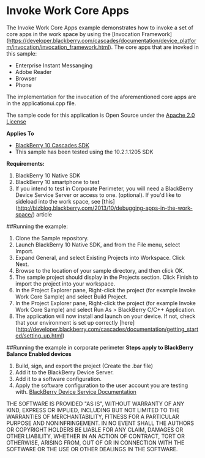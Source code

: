 # Invoke Work Core Apps

The Invoke Work Core Apps example demonstrates how to invoke a set of core apps in the work space by using the [Invocation Framework] (https://developer.blackberry.com/cascades/documentation/device_platform/invocation/invocation_framework.html).  The core apps that are inovked in this sample:

- Enterprise Instant Messanging
- Adobe Reader
- Browser
- Phone

The implementation for the invocation of the aforementioned core apps are in the applicationui.cpp file.

The sample code for this application is Open Source under the [Apache 2.0 License](http://www.apache.org/licenses/LICENSE-2.0.html)

**Applies To**

* [BlackBerry 10 Cascades SDK](http://developer.blackberry.com/cascades/)
* This sample has been tested using the 10.2.1.1205 SDK


**Requirements:**

1. BlackBerry 10 Native SDK
2. BlackBerry 10 smartphone to test
3. If you intend to test in Corporate Perimeter, you will need a BlackBerry Device Service Server or access to one. (optional). If you'd like to sideload into the work space, see [this] (http://bizblog.blackberry.com/2013/10/debugging-apps-in-the-work-space/) article


##Running the example:

1. Clone the Sample repository.
2. Launch BlackBerry 10 Native SDK, and from the File menu, select Import.
3. Expand General, and select Existing Projects into Workspace. Click Next.
4. Browse to the location of your sample directory, and then click OK.
5. The sample project should display in the Projects section. 
   Click Finish to import the project into your workspace.
6. In the Project Explorer pane, Right-click the project (for example Invoke Work Core Sample) 
   and select Build Project.
7. In the Project Explorer pane, Right-click the project (for example Invoke Work Core Sample) 
   and select Run As > BlackBerry C/C++ Application.
8. The application will now install and launch on your device. If not, check that your environment is set up correctly [here] (http://developer.blackberry.com/cascades/documentation/getting_started/setting_up.html)

##Running the example in corporate perimeter 
**Steps apply to BlackBerry Balance Enabled devices**

1. Build, sign, and export the project (Create the .bar file)
2. Add it to the BlackBerry Device Server.
3. Add it to a software configuration.
2. Apply the software configuration to the user account you are testing with. [BlackBerry Device Service Documentation](http://docs.blackberry.com/en/admin/subcategories/?userType=2&category=BlackBerry+Device+Service)


THE SOFTWARE IS PROVIDED "AS IS", WITHOUT WARRANTY OF ANY KIND, EXPRESS OR IMPLIED, INCLUDING BUT NOT LIMITED TO THE WARRANTIES OF MERCHANTABILITY, FITNESS FOR A PARTICULAR PURPOSE AND NONINFRINGEMENT. IN NO EVENT SHALL THE AUTHORS OR COPYRIGHT HOLDERS BE LIABLE FOR ANY CLAIM, DAMAGES OR OTHER LIABILITY, WHETHER IN AN ACTION OF CONTRACT, TORT OR OTHERWISE, ARISING FROM, OUT OF OR IN CONNECTION WITH THE SOFTWARE OR THE USE OR OTHER DEALINGS IN THE SOFTWARE.